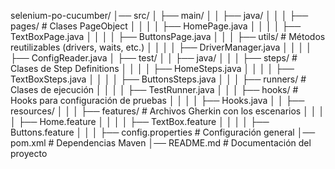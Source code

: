 selenium-po-cucumber/
│── src/
│   ├── main/
│   │   ├── java/
│   │   │   ├── pages/               # Clases PageObject
│   │   │   │   ├── HomePage.java
│   │   │   │   ├── TextBoxPage.java
│   │   │   │   ├── ButtonsPage.java
│   │   │   ├── utils/               # Métodos reutilizables (drivers, waits, etc.)
│   │   │   │   ├── DriverManager.java
│   │   │   │   ├── ConfigReader.java
│   ├── test/
│   │   ├── java/
│   │   │   ├── steps/               # Clases de Step Definitions
│   │   │   │   ├── HomeSteps.java
│   │   │   │   ├── TextBoxSteps.java
│   │   │   │   ├── ButtonsSteps.java
│   │   │   ├── runners/             # Clases de ejecución
│   │   │   │   ├── TestRunner.java
│   │   │   ├── hooks/               # Hooks para configuración de pruebas
│   │   │   │   ├── Hooks.java
│   │   ├── resources/
│   │   │   ├── features/            # Archivos Gherkin con los escenarios
│   │   │   │   ├── Home.feature
│   │   │   │   ├── TextBox.feature
│   │   │   │   ├── Buttons.feature
│   │   │   ├── config.properties     # Configuración general
│── pom.xml                           # Dependencias Maven
│── README.md                         # Documentación del proyecto
